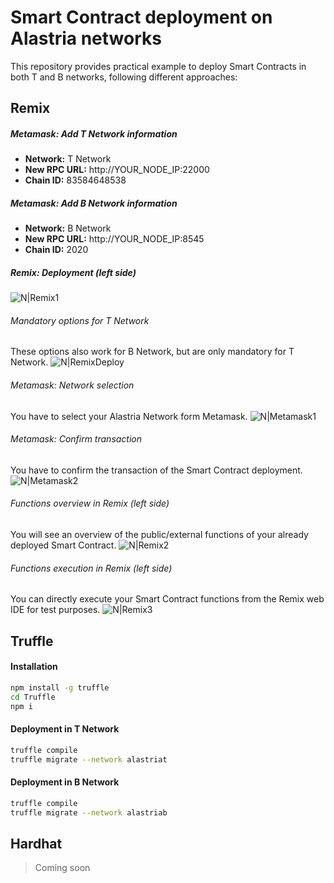 # Smart Contract deployment on Alastria networks

This repository provides practical example to deploy Smart Contracts in both T and B networks, following different approaches:

## Remix

##### Metamask: Add T Network information

- **Network:** T Network
- **New RPC URL:** http://YOUR_NODE_IP:22000
- **Chain ID:** 83584648538


##### Metamask: Add B Network information

- **Network:** B Network
- **New RPC URL:** http://YOUR_NODE_IP:8545
- **Chain ID:** 2020

##### Remix: Deployment (left side)

![N|Remix1](https://ik.imagekit.io/alastria/Remix-deploy)

###### Mandatory options for T Network 
These options also work for B Network, but are only mandatory for T Network.
![N|RemixDeploy](https://ik.imagekit.io/alastria/options_for_t_network.png?ik-sdk-version=javascript-1.4.3&updatedAt=1656492606348)

###### Metamask: Network selection
You have to select your Alastria Network form Metamask.
![N|Metamask1](https://ik.imagekit.io/alastria/selection_of_alastria_network.png?ik-sdk-version=javascript-1.4.3&updatedAt=1656492649058)

###### Metamask: Confirm transaction
You have to confirm the transaction of the Smart Contract deployment.
![N|Metamask2](https://ik.imagekit.io/alastria/metamask_confirmation.png?ik-sdk-version=javascript-1.4.3&updatedAt=1656492665353)

###### Functions overview in Remix (left side)
You will see an overview of the public/external functions of your already deployed Smart Contract.
![N|Remix2](https://ik.imagekit.io/alastria/functions_overview.png?ik-sdk-version=javascript-1.4.3&updatedAt=1656492696364)

###### Functions execution in Remix (left side)
You can directly execute your Smart Contract functions from the Remix web IDE for test purposes.
![N|Remix3](https://ik.imagekit.io/alastria/functions_execution.png?ik-sdk-version=javascript-1.4.3&updatedAt=1656492681737)


## Truffle
#### Installation
```sh
npm install -g truffle
cd Truffle
npm i
```

#### Deployment in T Network
```sh
truffle compile
truffle migrate --network alastriat
```

#### Deployment in B Network
```sh
truffle compile
truffle migrate --network alastriab
```

## Hardhat
> Coming soon
